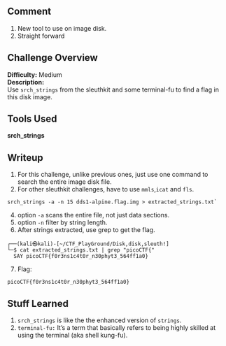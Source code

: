 ## Comment  
1. New tool to use on image disk.
2. Straight forward  

## Challenge Overview  
**Difficulty:** Medium  
**Description:**  
Use `srch_strings` from the sleuthkit and some terminal-fu to find a flag in this disk image.
## Tools Used  
**srch_strings**

## Writeup  
1. For this challenge, unlike previous ones, just use one command to search the entire image disk file.
2. For other sleuthkit challenges, have to use `mmls`,`icat` and `fls`.  
```
srch_strings -a -n 15 dds1-alpine.flag.img > extracted_strings.txt`
```
4. option `-a` scans the entire file, not just data sections.
5. option `-n` filter by string length.
6. After strings extracted, use grep to get the flag.
```
┌──(kali㉿kali)-[~/CTF_PlayGround/Disk,disk,sleuth!]
└─$ cat extracted_strings.txt | grep "picoCTF{"
  SAY picoCTF{f0r3ns1c4t0r_n30phyt3_564ff1a0}
```
7. Flag:
```
picoCTF{f0r3ns1c4t0r_n30phyt3_564ff1a0}
```

## Stuff Learned  
1. `srch_strings` is like the the enhanced version of `strings`.
2. `terminal-fu:` It’s a term that basically refers to being highly skilled at using the terminal (aka shell kung-fu).
